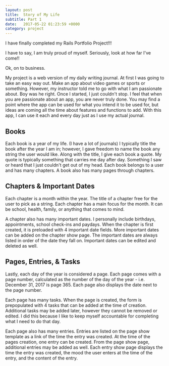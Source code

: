 ```yaml
---
layout: post
title:  Story of My Life
subtitle: Part 1
date:   2017-05-22 01:23:59 +0000
category: project
---
```



I have finally completed my Rails Portfolio Project!!!

I have to say, I am truly proud of myself. Seriously, look at how far I've come!!

Ok, on to business.

My project is a web version of my daily writing journal. At first I was going to take an easy way out. Make an app about video games or sports or something. However, my instructor told me to go with what I am passionate about. Boy was he right. Once I started, I just couldn't stop. I feel that when you are passionate about an app, you are never truly done. You may find a point where the app can be used for what you intend it to be used for, but ideas are coming all the time about features and functions to add. With this app, I can use it each and every day just as I use my actual journal. 


## Books
Each book is a year of my life. (I have a lot of journals) I typically title the book after the year I am in; however, I gave freedom to name the book any string the user would like. Along with the title, I give each book a quote. My quote is typically something that carries me day after day. Something I saw or heard that I just couldn't get out of my head. Each book belongs to a user and has many chapters. A book also has many pages through chapters.

## Chapters & Important Dates
Each chapter is a month within the year. The title of a chapter free for the user to pick as a string. Each chapter has a main focus for the month. It can be school, health, family, or anything that comes to mind. 

A chapter also has many important dates. I personally include birthdays, appointments, school check-ins and paydays. When the chapter is first created, it is preloaded with 4 important date fields. More important dates can be added on the chapter show page.  The important dates are always listed in order of the date they fall on. Important dates can be edited and deleted as well.

## Pages, Entries, & Tasks
Lastly, each day of the year is considered a page. Each page comes with a page number, calculated as the number of the day of the year - i.e. December 31, 2017 is page 365. Each page also displays the date next to the page number. 

Each page has many tasks. When the page is created, the form is prepopulated with 4 tasks that can be added at the time of creation. Additional tasks may be added later, however they cannot be removed or edited. I did this because I like to keep myself accountable for completing what I need to do that day. 

Each page also has many entries. Entries are listed on the page show template as a link of the time the entry was created. At the time of the pages creation, one entry can be created. From the page show page, additional entries may be added as well. Each entry show page displays the time the entry was created, the mood the user enters at the time of the entry, and the content of the entry.

